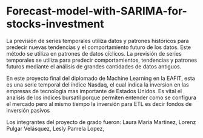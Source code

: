 # Forecast-model-with-SARIMA-for-stocks-investment

La previsión de series temporales utiliza datos y patrones históricos para predecir nuevas tendencias y el comportamiento futuro de los datos. Este método se utiliza en patrones de datos cíclicos. La previsión de series temporales se utiliza para predecir comportamientos, tendencias y patrones futuros mediante el análisis de grandes cantidades de datos antiguos.

En este proyecto final del diplomado de Machine Learning en la EAFIT, esta es una serie temporal del índice Nasdaq, el cual indica la inversion en las empresas de tecnologia mas importante de Estados Unidos. Es vital el analisis de los indices bursatil porque permiten entender como se configura el mercado pero al mismo tiempo la inversión para ETL es decir fondos de inversión pasivos

Los integrantes del proyecto de grado fueron: 
Laura Maria Martinez,
Lorenz Pulgar Velásquez,
Lesly Pamela Lopez,
